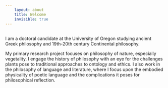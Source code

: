 ```yaml
---
    layout: about
    title: Welcome
    invisible: true
---
```


<br>
I am a doctoral candidate at the University of Oregon studying ancient Greek philosophy and 19th-20th century Continental philosophy.

My primary research project focuses on philosophy of nature, especially vegetality. I engage the history of philosophy with an eye for the challenges plants pose to traditional approaches to ontology and ethics. I also work in the philosophy of language and literature, where I focus upon the embodied physicality of poetic language and the complications it poses for philosophical reflection.
